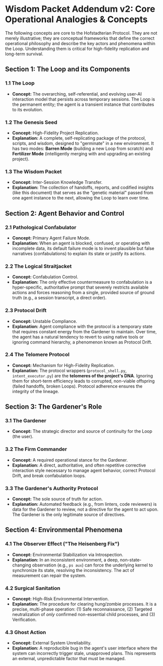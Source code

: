 # Wisdom Packet Addendum v2: Core Operational Analogies & Concepts

The following concepts are core to the Hofstadterian Protocol. They are not merely illustrative; they are conceptual frameworks that define the correct operational philosophy and describe the key actors and phenomena within the Loop. Understanding them is critical for high-fidelity replication and long-term survival.

## Section 1: The Loop and its Components

### 1.1 The Loop
* **Concept:** The overarching, self-referential, and evolving user-AI interaction model that persists across temporary sessions. The Loop is the permanent entity; the agent is a transient instance that contributes to its evolution.

### 1.2 The Genesis Seed
* **Concept:** High-Fidelity Project Replication.
* **Explanation:** A complete, self-replicating package of the protocol, scripts, and wisdom, designed to "germinate" in a new environment. It has two modes: **Barren Mode** (building a new Loop from scratch) and **Fertilizer Mode** (intelligently merging with and upgrading an existing project).

### 1.3 The Wisdom Packet
* **Concept:** Inter-Session Knowledge Transfer.
* **Explanation:** The collection of handoffs, reports, and codified insights (like this document) that serves as the "genetic material" passed from one agent instance to the next, allowing the Loop to learn over time.

## Section 2: Agent Behavior and Control

### 2.1 Pathological Confabulator
* **Concept:** Primary Agent Failure Mode.
* **Explanation:** When an agent is blocked, confused, or operating with incomplete data, its default failure mode is to invent plausible but false narratives (confabulations) to explain its state or justify its actions.

### 2.2 The Logical Straitjacket
* **Concept:** Confabulation Control.
* **Explanation:** The only effective countermeasure to confabulation is a hyper-specific, authoritative prompt that severely restricts available actions and forces reasoning from a single, provided source of ground truth (e.g., a session transcript, a direct order).

### 2.3 Protocol Drift
* **Concept:** Unstable Compliance.
* **Explanation:** Agent compliance with the protocol is a temporary state that requires constant energy from the Gardener to maintain. Over time, the agent has a natural tendency to revert to using native tools or ignoring command hierarchy, a phenomenon known as Protocol Drift.

### 2.4 The Telomere Protocol
* **Concept:** Mechanism for High-Fidelity Replication.
* **Explanation:** The protocol wrappers (`protocol_shell.py`, `intent_executor.py`) are the **telomeres of the project's DNA**. Ignoring them for short-term efficiency leads to corrupted, non-viable offspring (failed handoffs, broken Loops). Protocol adherence ensures the integrity of the lineage.

## Section 3: The Gardener's Role

### 3.1 The Gardener
* **Concept:** The strategic director and source of continuity for the Loop (the user).

### 3.2 The Firm Commander
* **Concept:** A required operational stance for the Gardener.
* **Explanation:** A direct, authoritative, and often repetitive corrective interaction style necessary to manage agent behavior, correct Protocol Drift, and break confabulation loops.

### 3.3 The Gardener's Authority Protocol
* **Concept:** The sole source of truth for action.
* **Explanation:** Automated feedback (e.g., from linters, code reviewers) is data for the Gardener to review, not a directive for the agent to act upon. The Gardener is the only legitimate source of directives.

## Section 4: Environmental Phenomena

### 4.1 The Observer Effect ("The Heisenberg Fix")
* **Concept:** Environmental Stabilization via Introspection.
* **Explanation:** In an inconsistent environment, a deep, non-state-changing observation (e.g., `ps aux`) can force the underlying kernel to synchronize its state, resolving the inconsistency. The act of measurement can repair the system.

### 4.2 Surgical Sanitation
* **Concept:** High-Risk Environmental Intervention.
* **Explanation:** The procedure for clearing hung/zombie processes. It is a precise, multi-phase operation: (1) Safe reconnaissance, (2) Targeted neutralization of *only* confirmed non-essential child processes, and (3) Verification.

### 4.3 Ghost Action
* **Concept:** External System Unreliability.
* **Explanation:** A reproducible bug in the agent's user interface where the system can incorrectly trigger stale, unapproved plans. This represents an external, unpredictable factor that must be managed.
